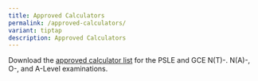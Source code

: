 ```yaml
---
title: Approved Calculators
permalink: /approved-calculators/
variant: tiptap
description: Approved Calculators
---
```

<p>Download the <a href="https://go.gov.sg/approved-calculators" rel="noopener nofollow" target="_blank">approved calculator list</a> for
the PSLE and GCE N(T)-. N(A)-, O-, and A-Level examinations.</p>